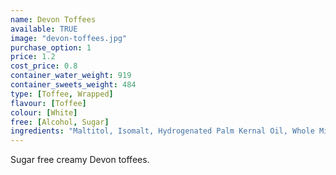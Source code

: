 ```yaml
---
name: Devon Toffees
available: TRUE
image: "devon-toffees.jpg"
purchase_option: 1
price: 1.2
cost_price: 0.8
container_water_weight: 919
container_sweets_weight: 484
type: [Toffee, Wrapped]
flavour: [Toffee]
colour: [White]
free: [Alcohol, Sugar]
ingredients: "Maltitol, Isomalt, Hydrogenated Palm Kernal Oil, Whole Milk Powder, Butter, Salt, Emulsifier: Soya Lecithin E322"
---
```

Sugar free creamy Devon toffees.